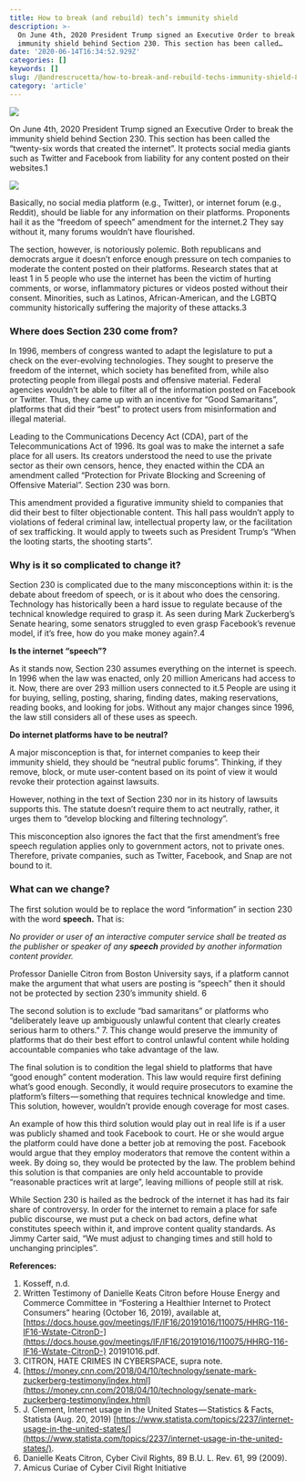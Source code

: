 ```yaml
---
title: How to break (and rebuild) tech’s immunity shield
description: >-
  On June 4th, 2020 President Trump signed an Executive Order to break the
  immunity shield behind Section 230. This section has been called…
date: '2020-06-14T16:34:52.929Z'
categories: []
keywords: []
slug: /@andrescrucetta/how-to-break-and-rebuild-techs-immunity-shield-8a00e1fd0371
category: 'article'
---
```


![](/Users/andrescrucettanieto/Documents/GitHub/markdown-converter/posts/md_1672369357164/img/0__ThratdTHRDveAq__3.jpg)

On June 4th, 2020 President Trump signed an Executive Order to break the immunity shield behind Section 230. This section has been called the “twenty-six words that created the internet”. It protects social media giants such as Twitter and Facebook from liability for any content posted on their websites.1

![](/Users/andrescrucettanieto/Documents/GitHub/markdown-converter/posts/md_1672369357164/img/0__r4oMmrT71AlwPava.jpg)

Basically, no social media platform (e.g., Twitter), or internet forum (e.g., Reddit), should be liable for any information on their platforms. Proponents hail it as the “freedom of speech” amendment for the internet.2 They say without it, many forums wouldn’t have flourished.

The section, however, is notoriously polemic. Both republicans and democrats argue it doesn’t enforce enough pressure on tech companies to moderate the content posted on their platforms. Research states that at least 1 in 5 people who use the internet has been the victim of hurting comments, or worse, inflammatory pictures or videos posted without their consent. Minorities, such as Latinos, African-American, and the LGBTQ community historically suffering the majority of these attacks.3

### **Where does Section 230 come from?**

In 1996, members of congress wanted to adapt the legislature to put a check on the ever-evolving technologies. They sought to preserve the freedom of the internet, which society has benefited from, while also protecting people from illegal posts and offensive material. Federal agencies wouldn’t be able to filter all of the information posted on Facebook or Twitter. Thus, they came up with an incentive for “Good Samaritans”, platforms that did their “best” to protect users from misinformation and illegal material.

Leading to the Communications Decency Act (CDA), part of the Telecommunications Act of 1996. Its goal was to make the internet a safe place for all users. Its creators understood the need to use the private sector as their own censors, hence, they enacted within the CDA an amendment called “Protection for Private Blocking and Screening of Offensive Material”. Section 230 was born.

This amendment provided a figurative immunity shield to companies that did their best to filter objectionable content. This hall pass wouldn’t apply to violations of federal criminal law, intellectual property law, or the facilitation of sex trafficking. It would apply to tweets such as President Trump’s “When the looting starts, the shooting starts”.

### **Why is it so complicated to change it?**

Section 230 is complicated due to the many misconceptions within it: is the debate about freedom of speech, or is it about who does the censoring. Technology has historically been a hard issue to regulate because of the technical knowledge required to grasp it. As seen during Mark Zuckerberg’s Senate hearing, some senators struggled to even grasp Facebook’s revenue model, if it’s free, how do you make money again?.4

**Is the internet “speech”?**

As it stands now, Section 230 assumes everything on the internet is speech. In 1996 when the law was enacted, only 20 million Americans had access to it. Now, there are over 293 million users connected to it.5 People are using it for buying, selling, posting, sharing, finding dates, making reservations, reading books, and looking for jobs. Without any major changes since 1996, the law still considers all of these uses as speech.

**Do internet platforms have to be neutral?**

A major misconception is that, for internet companies to keep their immunity shield, they should be “neutral public forums”. Thinking, if they remove, block, or mute user-content based on its point of view it would revoke their protection against lawsuits.

However, nothing in the text of Section 230 nor in its history of lawsuits supports this. The statute doesn’t require them to act neutrally, rather, it urges them to “develop blocking and filtering technology”.

This misconception also ignores the fact that the first amendment’s free speech regulation applies only to government actors, not to private ones. Therefore, private companies, such as Twitter, Facebook, and Snap are not bound to it.

### **What can we change?**

The first solution would be to replace the word “information” in section 230 with the word **speech.** That is:

_No provider or user of an interactive computer service shall be treated as the publisher or speaker of any_ **_speech_** _provided by another information content provider._

Professor Danielle Citron from Boston University says, if a platform cannot make the argument that what users are posting is “speech” then it should not be protected by section 230’s immunity shield. 6

The second solution is to exclude “bad samaritans” or platforms who “deliberately leave up ambiguously unlawful content that clearly creates serious harm to others.” 7. This change would preserve the immunity of platforms that do their best effort to control unlawful content while holding accountable companies who take advantage of the law.

The final solution is to condition the legal shield to platforms that have “good enough” content moderation. This law would require first defining what’s good enough. Secondly, it would require prosecutors to examine the platform’s filters — something that requires technical knowledge and time. This solution, however, wouldn’t provide enough coverage for most cases.

An example of how this third solution would play out in real life is if a user was publicly shamed and took Facebook to court. He or she would argue the platform could have done a better job at removing the post. Facebook would argue that they employ moderators that remove the content within a week. By doing so, they would be protected by the law. The problem behind this solution is that companies are only held accountable to provide “reasonable practices writ at large”, leaving millions of people still at risk.

While Section 230 is hailed as the bedrock of the internet it has had its fair share of controversy. In order for the internet to remain a place for safe public discourse, we must put a check on bad actors, define what constitutes speech within it, and improve content quality standards. As Jimmy Carter said, “We must adjust to changing times and still hold to unchanging principles”.

**References:**

1.  Kosseff, n.d.
2.  Written Testimony of Danielle Keats Citron before House Energy and Commerce Committee in “Fostering a Healthier Internet to Protect Consumers” hearing (October 16, 2019), available at, [https://docs.house.gov/meetings/IF/IF16/20191016/110075/HHRG-116-IF16-Wstate-CitronD-](https://docs.house.gov/meetings/IF/IF16/20191016/110075/HHRG-116-IF16-Wstate-CitronD-) 20191016.pdf.
3.  CITRON, HATE CRIMES IN CYBERSPACE, supra note.
4.  [https://money.cnn.com/2018/04/10/technology/senate-mark-zuckerberg-testimony/index.html](https://money.cnn.com/2018/04/10/technology/senate-mark-zuckerberg-testimony/index.html)
5.  J. Clement, Internet usage in the United States — Statistics & Facts, Statista (Aug. 20, 2019) [https://www.statista.com/topics/2237/internet-usage-in-the-united-states/](https://www.statista.com/topics/2237/internet-usage-in-the-united-states/).
6.  Danielle Keats Citron, Cyber Civil Rights, 89 B.U. L. Rev. 61, 99 (2009).
7.  Amicus Curiae of Cyber Civil Right Initiative